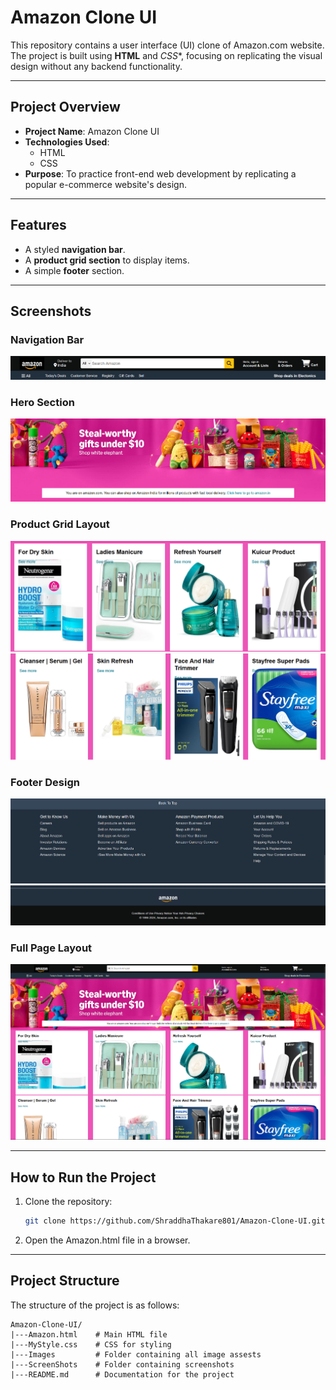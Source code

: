 # Amazon Clone UI

This repository contains a user interface (UI) clone of Amazon.com website. The project is built using **HTML** and *CSS**, focusing on replicating the visual design without any backend functionality.

---

## **Project Overview**
- **Project Name**: Amazon Clone UI
- **Technologies Used**:
  - HTML
  - CSS
- **Purpose**: To practice front-end web development by replicating a popular e-commerce website's design.

---

## **Features**
- A styled **navigation bar**.
- A **product grid section** to display items.
- A simple **footer** section.

---

## **Screenshots**

### Navigation Bar
![SS!](ScreenShots/SS1.png)

### Hero Section
![SS2](ScreenShots/SS2.png)

### Product Grid Layout
![SS3](ScreenShots/SS3.png)
![SS4](ScreenShots/SS4.png) 

### Footer Design
![SS5](ScreenShots/SS5.png)
![SS6](ScreenShots/SS6.png)

### Full Page Layout
![SS7](ScreenShots/SS7.png)


---

## **How to Run the Project**
1. Clone the repository:
   ```bash
   git clone https://github.com/ShraddhaThakare801/Amazon-Clone-UI.git

1. Open the Amazon.html file in a browser.

---

## Project Structure
The structure of the project is as follows:

```plaintext
Amazon-Clone-UI/
|---Amazon.html    # Main HTML file
|---MyStyle.css    # CSS for styling
|---Images         # Folder containing all image assests
|---ScreenShots    # Folder containing screenshots
|---README.md      # Documentation for the project




